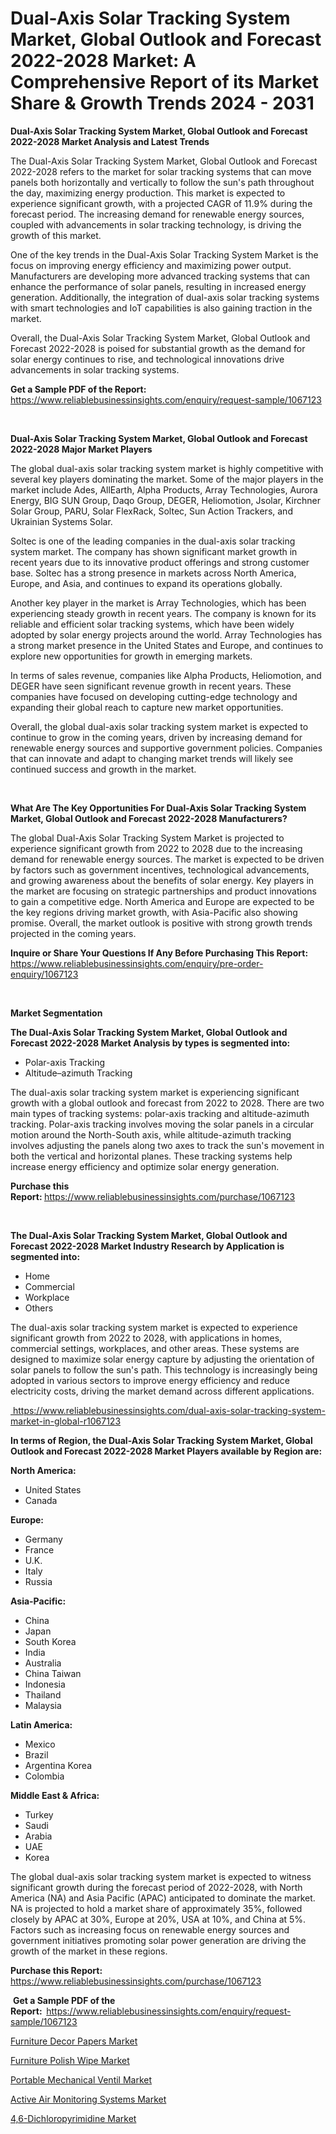 <p><h1>Dual-Axis Solar Tracking System Market, Global Outlook and Forecast 2022-2028 Market: A Comprehensive Report of its Market Share & Growth Trends 2024 - 2031</h1></p><p><strong>Dual-Axis Solar Tracking System Market, Global Outlook and Forecast 2022-2028 Market Analysis and Latest Trends</strong></p>
<p><p>The Dual-Axis Solar Tracking System Market, Global Outlook and Forecast 2022-2028 refers to the market for solar tracking systems that can move panels both horizontally and vertically to follow the sun's path throughout the day, maximizing energy production. This market is expected to experience significant growth, with a projected CAGR of 11.9% during the forecast period. The increasing demand for renewable energy sources, coupled with advancements in solar tracking technology, is driving the growth of this market.</p><p>One of the key trends in the Dual-Axis Solar Tracking System Market is the focus on improving energy efficiency and maximizing power output. Manufacturers are developing more advanced tracking systems that can enhance the performance of solar panels, resulting in increased energy generation. Additionally, the integration of dual-axis solar tracking systems with smart technologies and IoT capabilities is also gaining traction in the market.</p><p>Overall, the Dual-Axis Solar Tracking System Market, Global Outlook and Forecast 2022-2028 is poised for substantial growth as the demand for solar energy continues to rise, and technological innovations drive advancements in solar tracking systems.</p></p>
<p><strong>Get a Sample PDF of the Report:&nbsp;</strong> <a href="https://www.reliablebusinessinsights.com/enquiry/request-sample/1067123">https://www.reliablebusinessinsights.com/enquiry/request-sample/1067123</a></p>
<p>&nbsp;</p>
<p><strong>Dual-Axis Solar Tracking System Market, Global Outlook and Forecast 2022-2028 Major Market Players</strong></p>
<p><p>The global dual-axis solar tracking system market is highly competitive with several key players dominating the market. Some of the major players in the market include Ades, AllEarth, Alpha Products, Array Technologies, Aurora Energy, BIG SUN Group, Daqo Group, DEGER, Heliomotion, Jsolar, Kirchner Solar Group, PARU, Solar FlexRack, Soltec, Sun Action Trackers, and Ukrainian Systems Solar.</p><p>Soltec is one of the leading companies in the dual-axis solar tracking system market. The company has shown significant market growth in recent years due to its innovative product offerings and strong customer base. Soltec has a strong presence in markets across North America, Europe, and Asia, and continues to expand its operations globally.</p><p>Another key player in the market is Array Technologies, which has been experiencing steady growth in recent years. The company is known for its reliable and efficient solar tracking systems, which have been widely adopted by solar energy projects around the world. Array Technologies has a strong market presence in the United States and Europe, and continues to explore new opportunities for growth in emerging markets.</p><p>In terms of sales revenue, companies like Alpha Products, Heliomotion, and DEGER have seen significant revenue growth in recent years. These companies have focused on developing cutting-edge technology and expanding their global reach to capture new market opportunities.</p><p>Overall, the global dual-axis solar tracking system market is expected to continue to grow in the coming years, driven by increasing demand for renewable energy sources and supportive government policies. Companies that can innovate and adapt to changing market trends will likely see continued success and growth in the market.</p></p>
<p>&nbsp;</p>
<p><strong>What Are The Key Opportunities For Dual-Axis Solar Tracking System Market, Global Outlook and Forecast 2022-2028 Manufacturers?</strong></p>
<p><p>The global Dual-Axis Solar Tracking System Market is projected to experience significant growth from 2022 to 2028 due to the increasing demand for renewable energy sources. The market is expected to be driven by factors such as government incentives, technological advancements, and growing awareness about the benefits of solar energy. Key players in the market are focusing on strategic partnerships and product innovations to gain a competitive edge. North America and Europe are expected to be the key regions driving market growth, with Asia-Pacific also showing promise. Overall, the market outlook is positive with strong growth trends projected in the coming years.</p></p>
<p><strong>Inquire or Share Your Questions If Any Before Purchasing This Report:</strong> <a href="https://www.reliablebusinessinsights.com/enquiry/pre-order-enquiry/1067123">https://www.reliablebusinessinsights.com/enquiry/pre-order-enquiry/1067123</a></p>
<p>&nbsp;</p>
<p><strong>Market Segmentation</strong></p>
<p><strong>The Dual-Axis Solar Tracking System Market, Global Outlook and Forecast 2022-2028 Market Analysis by types is segmented into:</strong></p>
<p><ul><li>Polar-axis Tracking</li><li>Altitude–azimuth Tracking</li></ul></p>
<p><p>The dual-axis solar tracking system market is experiencing significant growth with a global outlook and forecast from 2022 to 2028. There are two main types of tracking systems: polar-axis tracking and altitude-azimuth tracking. Polar-axis tracking involves moving the solar panels in a circular motion around the North-South axis, while altitude-azimuth tracking involves adjusting the panels along two axes to track the sun's movement in both the vertical and horizontal planes. These tracking systems help increase energy efficiency and optimize solar energy generation.</p></p>
<p><strong>Purchase this Report:&nbsp;</strong><a href="https://www.reliablebusinessinsights.com/purchase/1067123">https://www.reliablebusinessinsights.com/purchase/1067123</a></p>
<p>&nbsp;</p>
<p><strong>The Dual-Axis Solar Tracking System Market, Global Outlook and Forecast 2022-2028 Market Industry Research by Application is segmented into:</strong></p>
<p><ul><li>Home</li><li>Commercial</li><li>Workplace</li><li>Others</li></ul></p>
<p><p>The dual-axis solar tracking system market is expected to experience significant growth from 2022 to 2028, with applications in homes, commercial settings, workplaces, and other areas. These systems are designed to maximize solar energy capture by adjusting the orientation of solar panels to follow the sun's path. This technology is increasingly being adopted in various sectors to improve energy efficiency and reduce electricity costs, driving the market demand across different applications.</p></p>
<p><a href="https://www.reliablebusinessinsights.com/dual-axis-solar-tracking-system-market-in-global-r1067123">&nbsp;https://www.reliablebusinessinsights.com/dual-axis-solar-tracking-system-market-in-global-r1067123</a></p>
<p><strong>In terms of Region, the Dual-Axis Solar Tracking System Market, Global Outlook and Forecast 2022-2028 Market Players available by Region are:</strong></p>
<p>
    <p> <strong> North America: </strong>
        <ul>
            <li>United States</li>
            <li>Canada</li>
        </ul>
        </p> 
    <p> <strong> Europe: </strong>
        <ul>
            <li>Germany</li>
            <li>France</li>
            <li>U.K.</li>
            <li>Italy</li>
            <li>Russia</li>
        </ul>
        </p> 
    <p> <strong> Asia-Pacific: </strong>
        <ul>
            <li>China</li>
            <li>Japan</li>
            <li>South Korea</li>
            <li>India</li>
            <li>Australia</li>
            <li>China Taiwan</li>
            <li>Indonesia</li>
            <li>Thailand</li>
            <li>Malaysia</li>
        </ul>
        </p> 
    <p> <strong> Latin America: </strong>
        <ul>
            <li>Mexico</li>
            <li>Brazil</li>
            <li>Argentina Korea</li>
            <li>Colombia</li>
        </ul>
        </p> 
    <p> <strong> Middle East & Africa: </strong>
        <ul>
            <li>Turkey</li>
            <li>Saudi</li>
            <li>Arabia</li>
            <li>UAE</li>
            <li>Korea</li>
        </ul>
    </p>
    </p>
<p><p>The global dual-axis solar tracking system market is expected to witness significant growth during the forecast period of 2022-2028, with North America (NA) and Asia Pacific (APAC) anticipated to dominate the market. NA is projected to hold a market share of approximately 35%, followed closely by APAC at 30%, Europe at 20%, USA at 10%, and China at 5%. Factors such as increasing focus on renewable energy sources and government initiatives promoting solar power generation are driving the growth of the market in these regions.</p></p>
<p><strong>Purchase this Report: </strong><a href="https://www.reliablebusinessinsights.com/purchase/1067123">https://www.reliablebusinessinsights.com/purchase/1067123</a></p>
<p>&nbsp;<strong>Get a Sample PDF of the Report:&nbsp;&nbsp;</strong><a href="https://www.reliablebusinessinsights.com/enquiry/request-sample/1067123">https://www.reliablebusinessinsights.com/enquiry/request-sample/1067123</a></p>
<p><strong></strong></p>
<p><p><a href="https://github.com/anggakarna133/Market-Research-Report-List-1/blob/main/furniture-decor-papers-market.md">Furniture Decor Papers Market</a></p><p><a href="https://github.com/ochgvvcj16/Market-Research-Report-List-1/blob/main/furniture-polish-wipe-market.md">Furniture Polish Wipe Market</a></p><p><a href="https://medium.com/@ralphyoung1949/portable-mechanical-ventil-market-forecasts-market-trends-and-impact-analysis-2024-2031-8ec2d15717cf">Portable Mechanical Ventil Market</a></p><p><a href="https://www.linkedin.com/pulse/global-active-air-monitoring-systems-industry-research-gjcce">Active Air Monitoring Systems Market</a></p><p><a href="https://www.linkedin.com/pulse/46-dichloropyrimidine-market-research-report-includes-vmsce">4,6-Dichloropyrimidine Market</a></p></p>